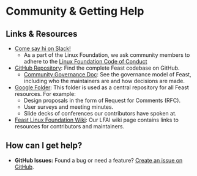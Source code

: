 # Community & Getting Help

## Links & Resources

* [Come say hi on Slack!](https://communityinviter.com/apps/feastopensource/feast-the-open-source-feature-store)
  * As a part of the Linux Foundation, we ask community members to adhere to the [Linux Foundation Code of Conduct](https://events.linuxfoundation.org/about/code-of-conduct/)
* [GitHub Repository](https://github.com/feast-dev/feast/): Find the complete Feast codebase on GitHub.
  * [Community Governance Doc](https://github.com/feast-dev/feast/blob/master/community): See the governance model of Feast, including who the maintainers are and how decisions are made.
* [Google Folder](https://drive.google.com/drive/u/0/folders/1jgMHOPDT2DvBlJeO9LCM79DP4lm4eOrR): This folder is used as a central repository for all Feast resources. For example:
  * Design proposals in the form of Request for Comments (RFC).
  * User surveys and meeting minutes.
  * Slide decks of conferences our contributors have spoken at.
* [Feast Linux Foundation Wiki](https://wiki.lfaidata.foundation/display/FEAST/Feast+Home): Our LFAI wiki page contains links to resources for contributors and maintainers.

## How can I get help?

* **GitHub Issues:** Found a bug or need a feature? [Create an issue on GitHub](https://github.com/feast-dev/feast/issues/new).
